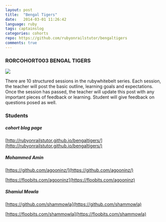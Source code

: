 ```yaml
---
layout: post
title:  "Bengal Tigers"
date:   2014-03-01 11:26:42
language: ruby
tags: captainslog
categories: cohorts
repo: https://github.com/rubyonrailstutor/bengaltigers
comments: true
---
```


### RORCOHORT003 BENGAL TIGERS

<img src="{{ site.url }}/images/content/bengaltiger.jpg">

<p>There are 10 structured sessions in the rubywhitebelt series.  Each session, the teacher will post the basic outline, learning goals and expectations.  Once the session has passed, the teacher will update this post with any important pieces of feedback or learning.  Student will give feedback on questions posed as well.</p>


### Students

##### cohort blog page 
[http://rubyonrailstutor.github.io/bengaltigers/](http://rubyonrailstutor.github.io/bengaltigers/)

##### Mohammed Amin
[https://github.com/agooninz/](https://github.com/agooninz/)

[https://floobits.com/agooninz](https://floobits.com/agooninz)

##### Shamiul Mowla
[https://github.com/shammowla](https://github.com/shammowla)

[https://floobits.com/shammowla](https://floobits.com/shammowla)


